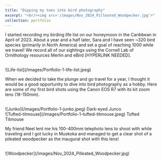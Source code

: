 ```yaml
---
title: "Dipping my toes into bird photography"
excerpt: "<br/><img src='/images/Nov_2024_Pilleated_Woodpecker.jpg'>"
collection: portfolio
---
```


I started recording my birding life list on our honeymoon in the Caribbean in April of 2023. About a year and a half later, Sara and I have seen ~320 bird species (primarily in North America) and set a goal of reaching 1000 while we travel! We record all of our sightings using the Cornell Lab of Ornithology resources Merlin and eBird [HYPERLINK NEEDED].

<br/>
![Life-list](/images/Portfolio-1-life-list.jpeg)

When we decided to take the plunge and go travel for a year, I thought it would be a good opportunity to dive into bird photography as a hobby. Here are some of my first bird shots using the Canon EOS R7 with its kit zoom lens (18-150mm).

<br/>
![Junko](/images/Portfolio-1-junko.jpeg)
Dark-eyed Junco

<br/>
![Tufted-titmouse](/images/Portfolio-1-tufted-titmouse.jpeg)
Tufted Titmouse

My friend Neel lent me his 100-400mm telephoto lens to shoot with while traveling and I got lucky in Muskoka and managed to get a clear shot of a pileated woodpecker as the inaugural shot with this lens!

<br/>
![Woodpecker](/images/Nov_2024_Pilleated_Woodpecker.jpg)


